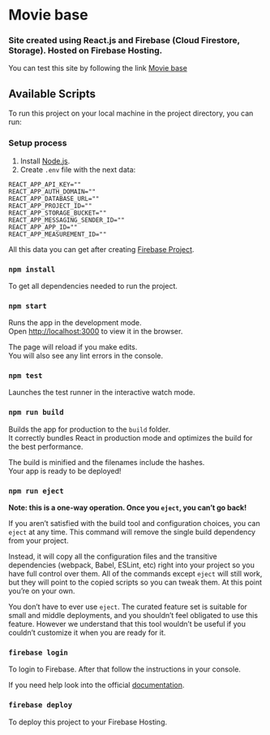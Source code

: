 # Movie base

### Site created using React.js and Firebase (Cloud Firestore, Storage). Hosted on Firebase Hosting. 

You can test this site by following the link [Movie base](https://movie-dbase.web.app/)

## Available Scripts

To run this project on your local machine in the project directory, you can run:

### Setup process
1. Install [Node.js](https://nodejs.org/en/).
4. Create `.env` file with the next data:

````
REACT_APP_API_KEY=""
REACT_APP_AUTH_DOMAIN=""
REACT_APP_DATABASE_URL=""
REACT_APP_PROJECT_ID=""
REACT_APP_STORAGE_BUCKET=""
REACT_APP_MESSAGING_SENDER_ID=""
REACT_APP_APP_ID=""
REACT_APP_MEASUREMENT_ID=""
````

All this data you can get after creating [Firebase Project](https://firebase.google.com/).

### `npm install`

To get all dependencies needed to run the project.

### `npm start`

Runs the app in the development mode.<br />
Open [http://localhost:3000](http://localhost:3000) to view it in the browser.

The page will reload if you make edits.<br />
You will also see any lint errors in the console.

### `npm test`

Launches the test runner in the interactive watch mode.<br />

### `npm run build`

Builds the app for production to the `build` folder.<br />
It correctly bundles React in production mode and optimizes the build for the best performance.

The build is minified and the filenames include the hashes.<br />
Your app is ready to be deployed!

### `npm run eject`

**Note: this is a one-way operation. Once you `eject`, you can’t go back!**

If you aren’t satisfied with the build tool and configuration choices, you can `eject` at any time. This command will remove the single build dependency from your project.

Instead, it will copy all the configuration files and the transitive dependencies (webpack, Babel, ESLint, etc) right into your project so you have full control over them. All of the commands except `eject` will still work, but they will point to the copied scripts so you can tweak them. At this point you’re on your own.

You don’t have to ever use `eject`. The curated feature set is suitable for small and middle deployments, and you shouldn’t feel obligated to use this feature. However we understand that this tool wouldn’t be useful if you couldn’t customize it when you are ready for it.

### `firebase login`

To login to Firebase. After that follow the instructions in your console.

If you need help look into the official [documentation](https://firebase.google.com/docs/functions/get-started).

### `firebase deploy`

To deploy this project to your Firebase Hosting.
